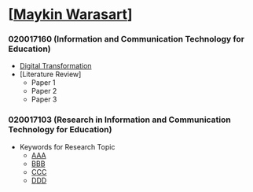﻿# [[Maykin Warasart](https://fb.me/maeklong)]

### 020017160 **(Information and Communication Technology for Education)**
* [Digital Transformation](DigitalTransformation)
* [Literature Review]
	* Paper 1
	* Paper 2
	* Paper 3

### 020017103 **(Research in Information and Communication Technology for Education)**
* Keywords for Research Topic
	* [AAA](SATModel/AAA)
	* [BBB](SATModel/BBB)
	* [CCC](SATModel/CCC)
	* [DDD](SATModel/DDD)